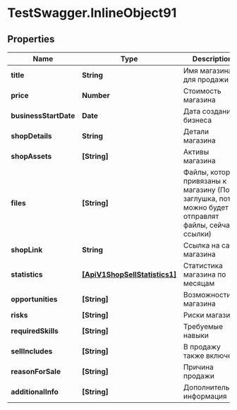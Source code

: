 # TestSwagger.InlineObject91

## Properties

Name | Type | Description | Notes
------------ | ------------- | ------------- | -------------
**title** | **String** | Имя магазина для продажи | [optional] 
**price** | **Number** | Стоимость магазина | [optional] 
**businessStartDate** | **Date** | Дата создания бизнеса | [optional] 
**shopDetails** | **String** | Детали магазина | [optional] 
**shopAssets** | **[String]** | Активы магазина | [optional] 
**files** | **[String]** | Файлы, которые привязаны к магазину (Пока заглушка, потом можно будет отправлят файлы, сейчас - ссылки) | [optional] 
**shopLink** | **String** | Ссылка на сайт магазина | [optional] 
**statistics** | [**[ApiV1ShopSellStatistics1]**](ApiV1ShopSellStatistics1.md) | Статистика магазина по месяцам | [optional] 
**opportunities** | **[String]** | Возможности магазина | [optional] 
**risks** | **[String]** | Риски магазина | [optional] 
**requiredSkills** | **[String]** | Требуемые навыки | [optional] 
**sellIncludes** | **[String]** | В продажу также включено | [optional] 
**reasonForSale** | **[String]** | Причина продажи | [optional] 
**additionalInfo** | **[String]** | Дополнительная информация | [optional] 


